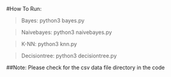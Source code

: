 #How To Run:

>Bayes: 				python3 bayes.py

>Naivebayes: 		python3 naivebayes.py

>K-NN: 				python3 knn.py

>Decisiontree: 		python3 decisiontree.py



##Note: Please check for the csv data file directory in the code

